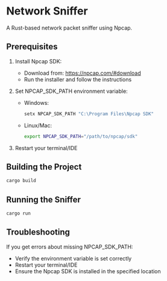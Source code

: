 # Network Sniffer

A Rust-based network packet sniffer using Npcap.

## Prerequisites

1. Install Npcap SDK:
   - Download from: https://npcap.com/#download
   - Run the installer and follow the instructions

2. Set NPCAP_SDK_PATH environment variable:
   - Windows:
     ```cmd
     setx NPCAP_SDK_PATH "C:\Program Files\Npcap SDK"
     ```
   - Linux/Mac:
     ```bash
     export NPCAP_SDK_PATH="/path/to/npcap/sdk"
     ```

3. Restart your terminal/IDE

## Building the Project

```bash
cargo build
```

## Running the Sniffer

```bash
cargo run
```

## Troubleshooting

If you get errors about missing NPCAP_SDK_PATH:
- Verify the environment variable is set correctly
- Restart your terminal/IDE
- Ensure the Npcap SDK is installed in the specified location
